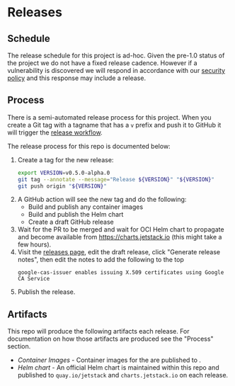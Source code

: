 # Releases

## Schedule

The release schedule for this project is ad-hoc. Given the pre-1.0 status of the project we do not have a fixed release cadence. However if a vulnerability is discovered we will respond in accordance with our [security policy](https://github.com/cert-manager/community/blob/main/SECURITY.md) and this response may include a release.

## Process

There is a semi-automated release process for this project. When you create a Git tag with a tagname that has a `v` prefix and push it to GitHub it will trigger the [release workflow].

The release process for this repo is documented below:

1. Create a tag for the new release:
    ```sh
   export VERSION=v0.5.0-alpha.0
   git tag --annotate --message="Release ${VERSION}" "${VERSION}"
   git push origin "${VERSION}"
   ```
2. A GitHub action will see the new tag and do the following:
    - Build and publish any container images
    - Build and publish the Helm chart
    - Create a draft GitHub release
3. Wait for the PR to be merged and wait for OCI Helm chart to propagate and become available from https://charts.jetstack.io (this might take a few hours).
4. Visit the [releases page], edit the draft release, click "Generate release notes", then edit the notes to add the following to the top
    ```
    google-cas-issuer enables issuing X.509 certificates using Google CA Service
    ```
5. Publish the release.

## Artifacts

This repo will produce the following artifacts each release. For documentation on how those artifacts are produced see the "Process" section.

- *Container Images* - Container images for the are published to . 
- *Helm chart* - An official Helm chart is maintained within this repo and published to `quay.io/jetstack` and `charts.jetstack.io` on each release.

[release workflow]: https://github.com/cert-manager/google-cas-issuer/actions/workflows/release.yaml
[releases page]: https://github.com/cert-manager/google-cas-issuer/releases